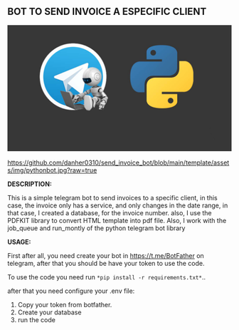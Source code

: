 ## ******BOT TO SEND INVOICE A ESPECIFIC CLIENT******

 ![header](https://raw.githubusercontent.com/danher0310/send_invoice_bot/main/template/assets/img/pythonbot.jpg) 

https://github.com/danher0310/send_invoice_bot/blob/main/template/assets/img/pythonbot.jpg?raw=true

**DESCRIPTION:**

This is a simple telegram bot to send invoices to a specific client, in this case, the invoice only has a service, and only changes in the date range, in that case, I created a database, for the invoice number. also, I use the PDFKIT library to convert HTML template into pdf file. Also, I work with the job_queue and run_montly of the python telegram bot library

**USAGE:**

First after all, you need create your bot in https://t.me/BotFather on telegram, after that you should be have your token to use the code.

To use the code you need run `*pip install -r requirements.txt*`.. 

after that you need configure your .env file:

1. Copy your token from botfather.
2. Create your database
3. run the code